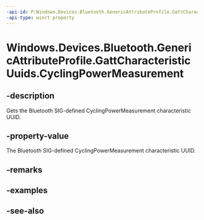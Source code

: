 ```yaml
---
-api-id: P:Windows.Devices.Bluetooth.GenericAttributeProfile.GattCharacteristicUuids.CyclingPowerMeasurement
-api-type: winrt property
---
```


<!-- Property syntax
public System.Guid CyclingPowerMeasurement { get; }
-->

# Windows.Devices.Bluetooth.GenericAttributeProfile.GattCharacteristicUuids.CyclingPowerMeasurement

## -description
Gets the Bluetooth SIG-defined CyclingPowerMeasurement characteristic UUID.

## -property-value
The Bluetooth SIG-defined CyclingPowerMeasurement characteristic UUID.

## -remarks

## -examples

## -see-also
